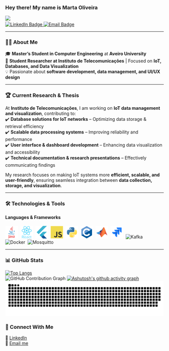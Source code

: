 ### Hey there! My name is Marta Oliveira  

<div id="header" align="left">
  <img src="https://media.giphy.com/media/v1.Y2lkPTc5MGI3NjExOGlrNG1sNDI3cmhyY3E3OGVncXFvcTlkbGRnOTEzNmxpOXZ3NHhqZiZlcD12MV9pbnRlcm5hbF9naWZfYnlfaWQmY3Q9Zw/6ib6KPmkeAjDTxMxij/giphy.gif" width="200"/>
</div>  

<div id="badges">
  <a href="https://www.linkedin.com/in/marta-oliveira-58b668197/">
    <img src="https://img.shields.io/badge/LinkedIn-blue?style=for-the-badge&logo=linkedin&logoColor=white" alt="LinkedIn Badge"/>
  </a>
  <a href="mailto:marta.alex@ua.pt">
    <img src="https://img.shields.io/badge/Email-marta.alex%40ua.pt-red?style=for-the-badge&logo=gmail&logoColor=white" alt="Email Badge"/>
  </a>
</div>  

---

### 👩‍💻 About Me  
🎓 **Master’s Student in Computer Engineering** at **Aveiro University**  
🔬 **Student Researcher at Instituto de Telecomunicações** | Focused on **IoT, Databases, and Data Visualization**  
💡 Passionate about **software development, data management, and UI/UX design**  

---

### 🏆 Current Research & Thesis  
At **Instituto de Telecomunicações**, I am working on **IoT data management and visualization**, contributing to:  
✔️ **Database solutions for IoT networks** – Optimizing data storage & retrieval efficiency  
✔️ **Scalable data processing systems** – Improving reliability and performance  
✔️ **User interface & dashboard development** – Enhancing data visualization and accessibility  
✔️ **Technical documentation & research presentations** – Effectively communicating findings  

My research focuses on making IoT systems more **efficient, scalable, and user-friendly**, ensuring seamless integration between **data collection, storage, and visualization**.  

---

### 🛠️ Technologies & Tools  
#### **Languages & Frameworks**  
<div>
  <img src="https://github.com/devicons/devicon/blob/master/icons/java/java-original-wordmark.svg" title="Java" alt="Java" width="40" height="40"/>&nbsp;
  <img src="https://github.com/devicons/devicon/blob/master/icons/react/react-original-wordmark.svg" title="React" alt="React" width="40" height="40"/>&nbsp;
  <img src="https://github.com/devicons/devicon/blob/master/icons/flutter/flutter-original.svg" title="Flutter" alt="Flutter" width="40" height="40"/>&nbsp;
  <img src="https://github.com/devicons/devicon/blob/master/icons/javascript/javascript-original.svg" title="JavaScript" alt="JavaScript" width="40" height="40"/>&nbsp;
  <img src="https://github.com/devicons/devicon/blob/master/icons/python/python-original.svg" title="Python" alt="Python" width="40" height="40"/>&nbsp;
  <img src="https://github.com/devicons/devicon/blob/master/icons/c/c-original.svg" title="C" alt="C" width="40" height="40"/>&nbsp; 
  <img src="https://github.com/devicons/devicon/blob/master/icons/matlab/matlab-original.svg"  title="MATLAB" alt="MATLAB" width="40" height="40"/>&nbsp;
  <img src="https://github.com/devicons/devicon/blob/master/icons/jira/jira-original.svg" title="Jira" alt="Jira" width="40" height="40"/>&nbsp;
  <img src="https://upload.wikimedia.org/wikipedia/commons/4/47/Apache_Kafka_logo.svg" title="Kafka" alt="Kafka" width="40" height="40"/>&nbsp;
  <img src="https://www.docker.com/wp-content/uploads/2022/03/vertical-logo-monochromatic.svg" title="Docker" alt="Docker" width="40" height="40"/>&nbsp;
  <img src="https://mosquitto.org/images/mosquitto-logo.svg" title="Mosquitto" alt="Mosquitto" width="40" height="40"/>&nbsp;  
</div> 



---

### 📊 GitHub Stats  
[![Top Langs](https://github-readme-stats.vercel.app/api/top-langs/?username=martaaoliveira&layout=compact&theme=vision-friendly-dark)](https://github.com/anuraghazra/github-readme-stats)  
![GitHub Contribution Graph](https://github-readme-stats.vercel.app/api?username=martaaoliveira&show_icons=true&hide_title=true&hide=prs&count_private=true&theme=vision-friendly-dark)
[![Ashutosh's github activity graph](https://github-readme-activity-graph.vercel.app/graph?username=martaaoliveira)](https://github.com/ashutosh00710/github-readme-activity-graph)
![Snake animation](https://raw.githubusercontent.com/martaaoliveira/martaaoliveira/output/github-contribution-grid-snake-dark.svg)



### 🔗 Connect With Me  
💼 [LinkedIn](https://www.linkedin.com/in/marta-oliveira-58b668197/)  
📧 [Email me](mailto:marta.alex@ua.pt)  

